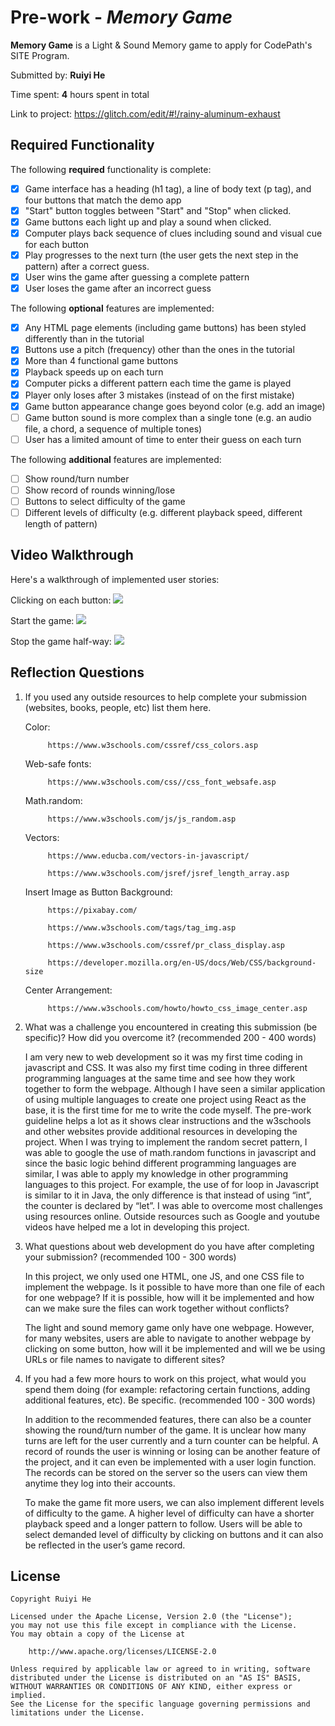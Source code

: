 # Pre-work - *Memory Game*

**Memory Game** is a Light & Sound Memory game to apply for CodePath's SITE Program. 

Submitted by: **Ruiyi He**

Time spent: **4** hours spent in total

Link to project: https://glitch.com/edit/#!/rainy-aluminum-exhaust

## Required Functionality

The following **required** functionality is complete:

* [x] Game interface has a heading (h1 tag), a line of body text (p tag), and four buttons that match the demo app
* [x] "Start" button toggles between "Start" and "Stop" when clicked. 
* [x] Game buttons each light up and play a sound when clicked. 
* [x] Computer plays back sequence of clues including sound and visual cue for each button
* [x] Play progresses to the next turn (the user gets the next step in the pattern) after a correct guess. 
* [x] User wins the game after guessing a complete pattern
* [x] User loses the game after an incorrect guess

The following **optional** features are implemented:

* [x] Any HTML page elements (including game buttons) has been styled differently than in the tutorial
* [x] Buttons use a pitch (frequency) other than the ones in the tutorial
* [x] More than 4 functional game buttons
* [x] Playback speeds up on each turn
* [x] Computer picks a different pattern each time the game is played
* [x] Player only loses after 3 mistakes (instead of on the first mistake)
* [x] Game button appearance change goes beyond color (e.g. add an image)
* [ ] Game button sound is more complex than a single tone (e.g. an audio file, a chord, a sequence of multiple tones)
* [ ] User has a limited amount of time to enter their guess on each turn

The following **additional** features are implemented:

- [ ] Show round/turn number
- [ ] Show record of rounds winning/lose
- [ ] Buttons to select difficulty of the game
- [ ] Different levels of difficulty (e.g. different playback speed, different length of pattern)

## Video Walkthrough

Here's a walkthrough of implemented user stories:

Clicking on each button:
![](https://i.imgur.com/ckSh5rg.gif)

Start the game:
![](https://i.imgur.com/ZY2ZsVj.gif)

Stop the game half-way:
![](https://i.imgur.com/3P94ECF.gif)


## Reflection Questions
1. If you used any outside resources to help complete your submission (websites, books, people, etc) list them here. 

    Color: 
            
            https://www.w3schools.com/cssref/css_colors.asp

    Web-safe fonts: 
    
            https://www.w3schools.com/css//css_font_websafe.asp
    
    Math.random: 
    
            https://www.w3schools.com/js/js_random.asp
    
    Vectors: 
             
            https://www.educba.com/vectors-in-javascript/
    
            https://www.w3schools.com/jsref/jsref_length_array.asp
            
    Insert Image as Button Background:
    
            https://pixabay.com/
    
            https://www.w3schools.com/tags/tag_img.asp
            
            https://www.w3schools.com/cssref/pr_class_display.asp
            
            https://developer.mozilla.org/en-US/docs/Web/CSS/background-size
            
    Center Arrangement:
    
            https://www.w3schools.com/howto/howto_css_image_center.asp

2. What was a challenge you encountered in creating this submission (be specific)? How did you overcome it? (recommended 200 - 400 words) 

    I am very new to web development so it was my first time coding in javascript and CSS. It was also my first time coding in three different programming languages at the same time and see how they work together to form the webpage. Although I have seen a similar application of using multiple languages to create one project using React as the base, it is the first time for me to write the code myself. The pre-work guideline helps a lot as it shows clear instructions and the w3schools and other websites provide additional resources in developing the project. When I was trying to implement the random secret pattern, I was able to google the use of math.random functions in javascript and since the basic logic behind different programming languages are similar, I was able to apply my knowledge in other programming languages to this project. For example, the use of for loop in Javascript is similar to it in Java, the only difference is that instead of using “int”, the counter is declared by “let”. I was able to overcome most challenges using resources online. Outside resources such as Google and youtube videos have helped me a lot in developing this project.


3. What questions about web development do you have after completing your submission? (recommended 100 - 300 words) 

    In this project, we only used one HTML, one JS, and one CSS file to implement the webpage. Is it possible to have more than one file of each for one webpage? If it is possible, how will it be implemented and how can we make sure the files can work together without conflicts? 

    The light and sound memory game only have one webpage. However, for many websites, users are able to navigate to another webpage by clicking on some button, how will it be implemented and will we be using URLs or file names to navigate to different sites?


4. If you had a few more hours to work on this project, what would you spend them doing (for example: refactoring certain functions, adding additional features, etc). Be specific. (recommended 100 - 300 words) 

    In addition to the recommended features, there can also be a counter showing the round/turn number of the game. It is unclear how many turns are left for the user currently and a turn counter can be helpful. A record of rounds the user is winning or losing can be another feature of the project, and it can even be implemented with a user login function. The records can be stored on the server so the users can view them anytime they log into their accounts.

    To make the game fit more users, we can also implement different levels of difficulty to the game. A higher level of difficulty can have a shorter playback speed and a longer pattern to follow. Users will be able to select demanded level of difficulty by clicking on buttons and it can also be reflected in the user’s game record.




## License

    Copyright Ruiyi He

    Licensed under the Apache License, Version 2.0 (the "License");
    you may not use this file except in compliance with the License.
    You may obtain a copy of the License at

        http://www.apache.org/licenses/LICENSE-2.0

    Unless required by applicable law or agreed to in writing, software
    distributed under the License is distributed on an "AS IS" BASIS,
    WITHOUT WARRANTIES OR CONDITIONS OF ANY KIND, either express or implied.
    See the License for the specific language governing permissions and
    limitations under the License.